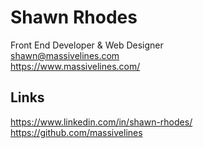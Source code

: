 # Shawn Rhodes

Front End Developer & Web Designer  
shawn@massivelines.com  
https://www.massivelines.com/

## Links

https://www.linkedin.com/in/shawn-rhodes/  
https://github.com/massivelines
